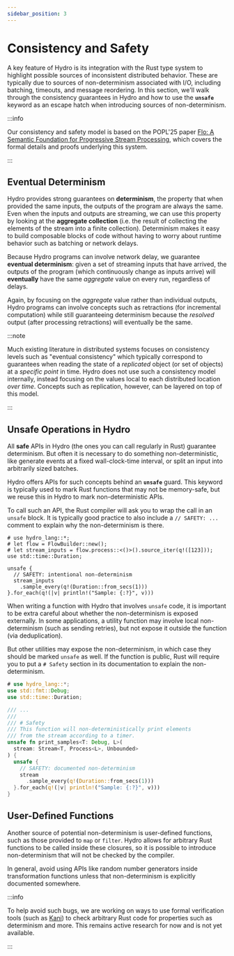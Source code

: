 ```yaml
---
sidebar_position: 3
---
```


# Consistency and Safety
A key feature of Hydro is its integration with the Rust type system to highlight possible sources of inconsistent distributed behavior. These are typically due to sources of non-determinism associated with I/O, including batching, timeouts, and message reordering. In this section, we'll walk through the consistency guarantees in Hydro and how to use the **`unsafe`** keyword as an escape hatch when introducing sources of non-determinism.

:::info

Our consistency and safety model is based on the POPL'25 paper [Flo: A Semantic Foundation for Progressive Stream Processing](https://arxiv.org/abs/2411.08274), which covers the formal details and proofs underlying this system.

:::

## Eventual Determinism
Hydro provides strong guarantees on **determinism**, the property that when provided the same inputs, the outputs of the program are always the same. Even when the inputs and outputs are streaming, we can use this property by looking at the **aggregate collection** (i.e. the result of collecting the elements of the stream into a finite collection). Determinism makes it easy to build composable blocks of code without having to worry about runtime behavior such as batching or network delays.

Because Hydro programs can involve network delay, we guarantee **eventual determinism**: given a set of streaming inputs that have arrived, the outputs of the program (which continuously change as inputs arrive) will **eventually** have the same _aggregate_ value on every run, regardless of delays.

Again, by focusing on the _aggregate_ value rather than individual outputs, Hydro programs can involve concepts such as retractions (for incremental computation) while still guaranteeing determinism because the _resolved_ output (after processing retractions) will eventually be the same.

:::note

Much existing literature in distributed systems focuses on consistency levels such as "eventual consistency" which typically correspond to guarantees when reading the state of a _replicated_ object (or set of objects) at a _specific point_ in time. Hydro does not use such a consistency model internally, instead focusing on the values local to each distributed location _over time_. Concepts such as replication, however, can be layered on top of this model.

:::

## Unsafe Operations in Hydro
All **safe** APIs in Hydro (the ones you can call regularly in Rust) guarantee determinism. But often it is necessary to do something non-deterministic, like generate events at a fixed wall-clock-time interval, or split an input into arbitrarily sized batches.

Hydro offers APIs for such concepts behind an **`unsafe`** guard. This keyword is typically used to mark Rust functions that may not be memory-safe, but we reuse this in Hydro to mark non-deterministic APIs.

To call such an API, the Rust compiler will ask you to wrap the call in an `unsafe` block. It is typically good practice to also include a `// SAFETY: ...` comment to explain why the non-determinism is there.

```rust,no_run
# use hydro_lang::*;
# let flow = FlowBuilder::new();
# let stream_inputs = flow.process::<()>().source_iter(q!([123]));
use std::time::Duration;

unsafe {
  // SAFETY: intentional non-determinism
  stream_inputs
    .sample_every(q!(Duration::from_secs(1)))
}.for_each(q!(|v| println!("Sample: {:?}", v)))
```

When writing a function with Hydro that involves `unsafe` code, it is important to be extra careful about whether the non-determinism is exposed externally. In some applications, a utility function may involve local non-determinism (such as sending retries), but not expose it outside the function (via deduplication).

But other utilities may expose the non-determinism, in which case they should be marked `unsafe` as well. If the function is public, Rust will require you to put a `# Safety` section in its documentation to explain the non-determinism.

```rust
# use hydro_lang::*;
use std::fmt::Debug;
use std::time::Duration;

/// ...
/// 
/// # Safety
/// This function will non-deterministically print elements 
/// from the stream according to a timer.
unsafe fn print_samples<T: Debug, L>(
  stream: Stream<T, Process<L>, Unbounded>
) {
  unsafe {
    // SAFETY: documented non-determinism
    stream
      .sample_every(q!(Duration::from_secs(1)))
  }.for_each(q!(|v| println!("Sample: {:?}", v)))
}
```

## User-Defined Functions
Another source of potential non-determinism is user-defined functions, such as those provided to `map` or `filter`. Hydro allows for arbitrary Rust functions to be called inside these closures, so it is possible to introduce non-determinism that will not be checked by the compiler.

In general, avoid using APIs like random number generators inside transformation functions unless that non-determinism is explicitly documented somewhere.

:::info

To help avoid such bugs, we are working on ways to use formal verification tools (such as [Kani](https://model-checking.github.io/kani/)) to check arbitrary Rust code for properties such as determinism and more. This remains active research for now and is not yet available.

:::
